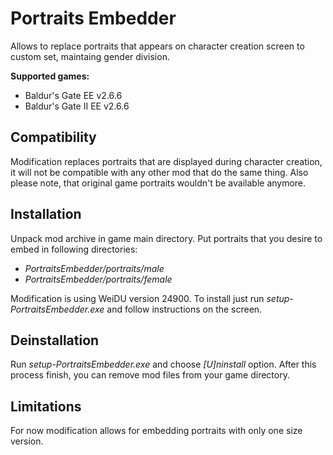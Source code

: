 # Portraits Embedder

Allows to replace portraits that appears on character creation screen to custom set, maintaing gender division.

**Supported games:**
- Baldur's Gate EE v2.6.6
- Baldur's Gate II EE v2.6.6

## Compatibility

Modification replaces portraits that are displayed during character creation, it will not be compatible with any other mod that do the same thing. Also please note, that original game portraits wouldn't be available anymore.

## Installation

Unpack mod archive in game main directory. Put portraits that you desire to embed in following directories:
- *PortraitsEmbedder/portraits/male*
- *PortraitsEmbedder/portraits/female*

 Modification is using WeiDU version 24900. To install just run *setup-PortraitsEmbedder.exe* and follow instructions on the screen.

 ## Deinstallation

 Run *setup-PortraitsEmbedder.exe* and choose *[U]ninstall* option. After this process finish, you can remove mod files from your game directory.

## Limitations

For now modification allows for embedding portraits with only one size version.
